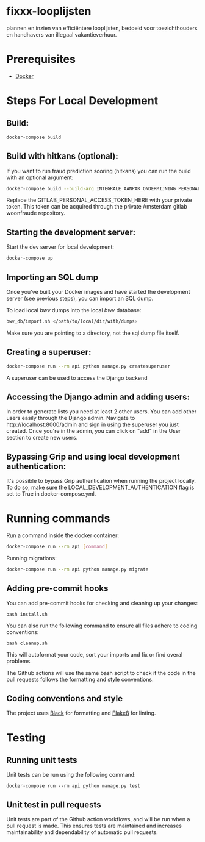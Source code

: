 # fixxx-looplijsten
plannen en inzien van efficiëntere looplijsten, bedoeld voor toezichthouders en handhavers van illegaal vakantieverhuur.

# Prerequisites

- [Docker](https://docs.docker.com/docker-for-mac/install/)

# Steps For Local Development

## Build:
```bash
docker-compose build
```

## Build with hitkans (optional):
If you want to run fraud prediction scoring (hitkans) you can run the build with an optional argument:
```bash
docker-compose build --build-arg INTEGRALE_AANPAK_ONDERMIJNING_PERSONAL_ACCESS_TOKEN=GITLAB_PERSONAL_ACCESS_TOKEN_HERE
```
Replace the GITLAB_PERSONAL_ACCESS_TOKEN_HERE with your private token.
This token can be acquired through the private Amsterdam gitlab woonfraude repository.

## Starting the development server:
Start the dev server for local development:
```bash
docker-compose up
```

## Importing an SQL dump
Once you've built your Docker images and have started the development server (see previous steps), you can import an SQL dump.

To load local *bwv* dumps into the local *bwv* database:
```bash
bwv_db/import.sh </path/to/local/dir/with/dumps>
```

Make sure you are pointing to a directory, not the sql dump file itself.

## Creating a superuser:
```bash
docker-compose run --rm api python manage.py createsuperuser
```
A superuser can be used to access the Django backend

## Accessing the Django admin and adding users:
In order to generate lists you need at least 2 other users.
You can add other users easily through the Django admin.
Navigate to http://localhost:8000/admin and sign in using the superuser you just created.
Once you're in the admin, you can click on "add" in the User section to create new users.

## Bypassing Grip and using local development authentication:
It's possible to bypass Grip authentication when running the project locally.
To do so, make sure the LOCAL_DEVELOPMENT_AUTHENTICATION flag is set to True in docker-compose.yml.

# Running commands
Run a command inside the docker container:

```bash
docker-compose run --rm api [command]
```

Running migrations:
```bash
docker-compose run --rm api python manage.py migrate
```

## Adding pre-commit hooks
You can add pre-commit hooks for checking and cleaning up your changes:
```
bash install.sh
```

You can also run the following command to ensure all files adhere to coding conventions:
```
bash cleanup.sh
```
This will autoformat your code, sort your imports and fix or find overal problems.

The Github actions will use the same bash script to check if the code in the pull requests follows the formatting and style conventions.

## Coding conventions and style
The project uses [Black](https://github.com/psf/black) for formatting and [Flake8](https://pypi.org/project/flake8/) for linting.

# Testing
## Running unit tests
Unit tests can be run using the following command:
```
docker-compose run --rm api python manage.py test
```

## Unit test in pull requests
Unit tests are part of the Github action workflows, and will be run when a pull request is made. This ensures tests are maintained and increases maintainability and dependability of automatic pull requests.
